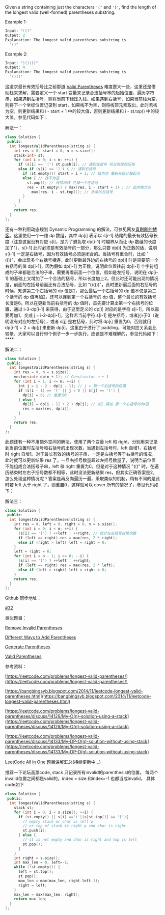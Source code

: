 Given a string containing just the characters `'('` and `')'`, find the length of the longest valid (well-formed) parentheses substring.

Example 1:

```cpp
Input: "(()"
Output: 2
Explanation: The longest valid parentheses substring is
  "()"
```

Example 2:

```cpp
Input: ")()())"
Output: 4
Explanation: The longest valid parentheses substring is
  "()()"
```

这道求最长有效括号比之前那道 [Valid Parentheses](http://www.cnblogs.com/grandyang/p/4424587.html) 难度要大一些，这里还是借助栈来求解，需要定义一个 start 变量来记录合法括号串的起始位置，遍历字符串，如果遇到左括号，则将当前下标压入栈，如果遇到右括号，如果当前栈为空，则将下一个坐标位置记录到 start，如果栈不为空，则将栈顶元素取出，此时若栈为空，则更新结果和 i - start + 1 中的较大值，否则更新结果和 i - st.top() 中的较大值，参见代码如下：

解法一：

```cpp
class Solution {
 public:
  int longestValidParentheses(string s) {
    int res = 0, start = 0, n = s.size();
    stack<int> st;
    for (int i = 0; i < n; ++i) {
      if (s[i] == '(') st.push(i); // 遇到左括号 将当前坐标压栈
      else if (s[i] == ')') { // 遇到右括号
        if (st.empty()) start = i + 1; // 栈为空 重新开始计算起点
        else { // 栈不为空
          st.pop(); // 栈顶出栈 兑掉一个左括号
          res = st.empty() ? max(res, i - start + 1) : // 此时栈为空
            max(res, i - st.top()); // 多余的左括号
        }
      }
    }
    return res;
  }
};
```

还有一种利用动态规划 Dynamic Programming 的解法，可参见网友[喜刷刷的博客](https://bangbingsyb.blogspot.com/2014/11/leetcode-longest-valid-parentheses.html)。这里使用一个一维 dp 数组，其中 dp[i] 表示以 s[i-1] 结尾的最长有效括号长度（注意这里没有对应 s[i]，是为了避免取 dp[i-1] 时越界从而让 dp 数组的长度加了1），s[i-1] 此时必须是有效括号的一部分，那么只要 dp[i] 为正数的话，说明 s[i-1] 一定是右括号，因为有效括号必须是闭合的。当括号有重合时，比如 "(())"，会出现多个右括号相连，此时更新最外边的右括号的 dp[i] 时是需要前一个右括号的值 dp[i-1]，因为假如 dp[i-1] 为正数，说明此位置往前 dp[i-1] 个字符组成的子串都是合法的子串，需要再看前面一个位置，假如是左括号，说明在 dp[i-1] 的基础上又增加了一个合法的括号，所以长度加上2。但此时还可能出现的情况是，前面的左括号前面还有合法括号，比如 "()(())"，此时更新最后面的右括号的时候，知道第二个右括号的 dp 值是2，那么最后一个右括号的 dp 值不仅是第二个括号的 dp 值再加2，还可以连到第一个右括号的 dp 值，整个最长的有效括号长度是6。所以在更新当前右括号的 dp 值时，首先要计算出第一个右括号的位置，通过 i-3-dp[i-1] 来获得，由于这里定义的 dp[i] 对应的是字符 s[i-1]，所以需要再加1，变成 j = i-2-dp[i-1]，这样若当前字符 s[i-1] 是左括号，或者j小于0（说明没有对应的左括号），或者 s[j] 是右括号，此时将 dp[i] 重置为0，否则就用 dp[i-1] + 2 + dp[j] 来更新 dp[i]。这里由于进行了 padding，可能对应关系会比较晕，大家可以自行带个例子一步一步执行，应该是不难理解的，参见代码如下： ****

解法二：

```cpp
class Solution {
 public:
  int longestValidParentheses(string s) {
    int res = 0, n = s.size();
    vector<int> dp(n + 1); // Constructor n + 1
    for (int i = 1; i <= n; ++i) {
      int j = i - 2 - dp[i - 1]; // j = 第一个右括号的位置
      if (s[i - 1] == '(' || j < 0 || s[j] == ')') {
        dp[i] = 0; // 重置为0
      } else {
        dp[i] = dp[i - 1] + 2 + dp[j]; // 加2 再加 第一个右括号的dp值
        res = max(res, dp[i]);
      }
    }
    return res;
  }
};
```

此题还有一种不用额外空间的解法，使用了两个变量 left 和 right，分别用来记录到当前位置时左括号和右括号的出现次数，当遇到左括号时，left 自增1，右括号时 right 自增1。对于最长有效的括号的子串，一定是左括号等于右括号的情况，此时就可以更新结果 res 了，一旦右括号数量超过左括号数量了，说明当前位置不能组成合法括号子串，left 和 right 重置为0。但是对于这种情况 "(()" 时，在遍历结束时左右子括号数都不相等，此时没法更新结果 res，但其实正确答案是2，怎么处理这种情况呢？答案是再反向遍历一遍，采取类似的机制，稍有不同的是此时若 left 大于 right 了，则重置0，这样就可以 cover 所有的情况了，参见代码如下：

解法三：

```cpp
class Solution {
 public:
  int longestValidParentheses(string s) {
    int res = 0, left = 0, right = 0, n = s.size();
    for (int i = 0; i < n; ++i) {
      (s[i] == '(') ? ++left : ++right; // 统计左右括号自增次数
      if (left == right) res = max(res, 2 * right);
      else if (right > left) left = right = 0;
    }
    left = right = 0;
    for (int i = n - 1; i >= 0; --i) {
      (s[i] == '(') ? ++left : ++right;
      if (left == right) res = max(res, 2 * left);
      else if (left > right) left = right = 0;
    }
    return res;
  }
};
```

Github 同步地址：

[#32](https://github.com/grandyang/leetcode/issues/32)

类似题目：

[Remove Invalid Parentheses](http://www.cnblogs.com/grandyang/p/4944875.html)

[Different Ways to Add Parentheses](http://www.cnblogs.com/grandyang/p/4682458.html)

[Generate Parentheses](http://www.cnblogs.com/grandyang/p/4444160.html)

[Valid Parentheses](http://www.cnblogs.com/grandyang/p/4424587.html)

参考资料：

[https://leetcode.com/problems/longest-valid-parentheses/](https://leetcode.com/problems/longest-valid-parentheses/)

[](http://bangbingsyb.blogspot.com/2014/11/leetcode-longest-valid-parentheses.html)[https://bangbingsyb.blogspot.com/2014/11/leetcode-longest-valid-parentheses.html](https://bangbingsyb.blogspot.com/2014/11/leetcode-longest-valid-parentheses.html)

[](https://leetcode.com/problems/longest-valid-parentheses/discuss/14126/My-O(n)-solution-using-a-stack)[https://leetcode.com/problems/longest-valid-parentheses/discuss/14126/My-O(n)-solution-using-a-stack](https://leetcode.com/problems/longest-valid-parentheses/discuss/14126/My-O(n)-solution-using-a-stack)

[](https://leetcode.com/problems/longest-valid-parentheses/discuss/14133/My-DP-O(n)-solution-without-using-stack)[https://leetcode.com/problems/longest-valid-parentheses/discuss/14133/My-DP-O(n)-solution-without-using-stack](https://leetcode.com/problems/longest-valid-parentheses/discuss/14133/My-DP-O(n)-solution-without-using-stack)

[LeetCode All in One 题目讲解汇总(持续更新中...)](http://www.cnblogs.com/grandyang/p/4606334.html)

推荐一下论坛高票code, stack 只记录所有invalid的parenthesis的位置， 每两个invalid位置之间都是valid的。index = size 和index=-1 也都当成invalid。 具体code如下

```cpp
class Solution {
 public:
  int longestValidParentheses(string s) {
    stack st;
    for (int i = 0; i < s.size(); ++i) {
      if (st.empty() || s[i] =='('||s[st.top()] == ')'){
        // empty stack or char is left p
        // or top of stack is right p and char is right 
        st.push(i);
      } else {
        // st is not empty and char is right and top is left
        st.pop();
      }
    }
    int right = s.size();
    int max_len = 0, left=-1;
    while (!st.empty()) {
      left = st.top();
      st.pop();
      max_len = max(max_len, right-left-1);
      right = left;
    }
    max_len = max(max_len, right);
    return max_len;
  }
};
```